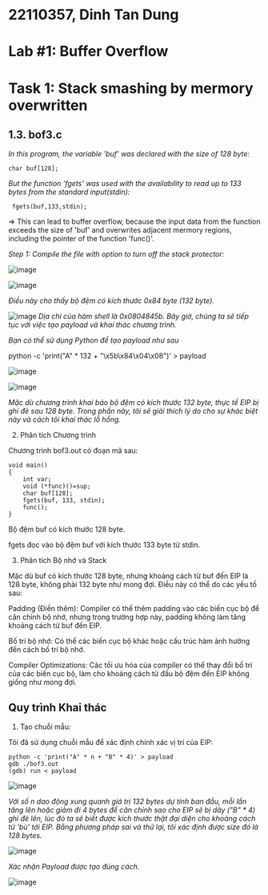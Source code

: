 # 22110357, Dinh Tan Dung
# Lab #1: Buffer Overflow
# Task 1: Stack smashing by mermory overwritten
## 1.3. bof3.c
*In this program, the variable 'buf' was declared with the size of 128 byte:*

    char buf[128];
   
*But the function 'fgets' was used with the availability to read up to 133 bytes from the standard input(stdin):*

     fgets(buf,133,stdin);

=> This can lead to buffer overflow, because the input data from the function exceeds the size of 'buf' and overwrites adjacent mermory regions, including the pointer of the function 'func()'. 

*Step 1: Compile the file with option to turn off the stack protector:*

![image](https://github.com/AlexanderSlokov/Security-Labs-Submission/assets/102212788/683f84c5-ee21-4bf0-a97e-8400d6ca67bd)

![image](https://github.com/AlexanderSlokov/Security-Labs-Submission/assets/102212788/1155b112-51ef-40fe-a1e6-e279989fe1d9)

*Điều này cho thấy bộ đệm có kích thước 0x84 byte (132 byte).*

![image](https://github.com/AlexanderSlokov/Security-Labs-Submission/assets/102212788/d865963e-cbd3-4152-85ff-174ecb16b78a)
*Dịa chỉ của hàm shell là 0x0804845b. Bây giờ, chúng ta sẽ tiếp tục với việc tạo payload và khai thác chương trình.*

*Bạn có thể sử dụng Python để tạo payload như sau*

python -c 'print("A" * 132 + "\x5b\x84\x04\x08")' > payload

![image](https://github.com/AlexanderSlokov/Security-Labs-Submission/assets/102212788/daa0c43a-8c1c-4284-b2f2-b0a01e9c66e0)

![image](https://github.com/AlexanderSlokov/Security-Labs-Submission/assets/102212788/eab89de7-13ce-4d34-91b3-e3f54fe3b317)

*Mặc dù chương trình khai báo bộ đệm có kích thước 132 byte, thực tế EIP bị ghi đè sau 128 byte. Trong phần này, tôi sẽ giải thích lý do cho sự khác biệt này và cách tôi khai thác lỗ hổng.*

2. Phân tích Chương trình
   
Chương trình bof3.out có đoạn mã sau:

    void main()
    {
        int var;
        void (*func)()=sup;
        char buf[128];
        fgets(buf, 133, stdin);
        func();
    }

Bộ đệm buf có kích thước 128 byte.

fgets đọc vào bộ đệm buf với kích thước 133 byte từ stdin.

3. Phân tích Bộ nhớ và Stack

Mặc dù buf có kích thước 128 byte, nhưng khoảng cách từ buf đến EIP là 128 byte, không phải 132 byte như mong đợi. Điều này có thể do các yếu tố sau:

Padding (Điền thêm):
Compiler có thể thêm padding vào các biến cục bộ để căn chỉnh bộ nhớ, nhưng trong trường hợp này, padding không làm tăng khoảng cách từ buf đến EIP.

Bố trí bộ nhớ:
Có thể các biến cục bộ khác hoặc cấu trúc hàm ảnh hưởng đến cách bố trí bộ nhớ.

Compiler Optimizations:
Các tối ưu hóa của compiler có thể thay đổi bố trí của các biến cục bộ, làm cho khoảng cách từ đầu bộ đệm đến EIP không giống như mong đợi.

## Quy trình Khai thác

1. Tạo chuỗi mẫu:

Tôi đã sử dụng chuỗi mẫu để xác định chính xác vị trí của EIP:

    python -c 'print("A" * n + "B" * 4)' > payload
    gdb ./bof3.out
    (gdb) run < payload
    
![image](https://github.com/AlexanderSlokov/Security-Labs-Submission/assets/102212788/3ce41eae-71d3-43cb-88cf-79602edea21b)

*Với số n dao động xung quanh giá trị 132 bytes dự tính ban đầu, mỗi lần tăng lên hoặc giảm đi 4 bytes để căn chỉnh sao cho EIP sẽ bị dãy ("B" * 4) ghi đè lên, lúc đó ta sẽ biết được kích thước thật đại diện cho khoảng cách từ 'bù' tới EIP. Bằng
phương pháp sai và thử lại, tôi xác định được size đó là 128 bytes.*

![image](https://github.com/AlexanderSlokov/Security-Labs-Submission/assets/102212788/907f4a87-3f03-4ece-af56-a12a29aec220)

*Xác nhận Payload được tạo đúng cách.*

![image](https://github.com/AlexanderSlokov/Security-Labs-Submission/assets/102212788/5fb9e3eb-ebf9-4fcb-8e4d-9a7cdfcd28c0)


